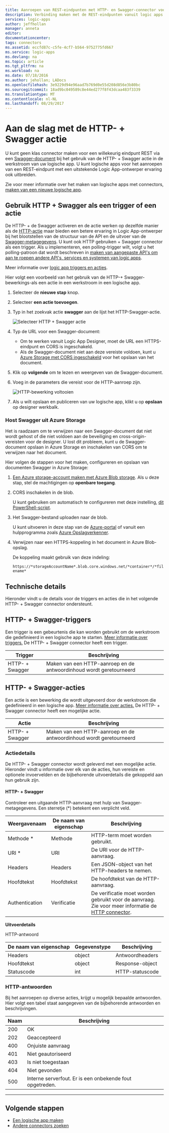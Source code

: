 ```yaml
---
title: Aanroepen van REST-eindpunten met HTTP- en Swagger-connector voor Azure Logic Apps | Microsoft Docs
description: Verbinding maken met de REST-eindpunten vanuit logic apps via Swagger met de HTTP- + Swagger connector
services: logic-apps
author: jeffhollan
manager: anneta
editor: 
documentationcenter: 
tags: connectors
ms.assetid: eccfd87c-c5fe-4cf7-b564-9752775fd667
ms.service: logic-apps
ms.devlang: na
ms.topic: article
ms.tgt_pltfrm: na
ms.workload: na
ms.date: 07/18/2016
ms.author: jehollan; LADocs
ms.openlocfilehash: 3e9229d94e96aad7b769d0e55d208d856e3b80bc
ms.sourcegitcommit: 18ad9bc049589c8e44ed277f8f43dcaa483f3339
ms.translationtype: MT
ms.contentlocale: nl-NL
ms.lasthandoff: 08/29/2017
---
```

# <a name="get-started-with-the-http--swagger-action"></a>Aan de slag met de HTTP- + Swagger actie

U kunt geen klas connector maken voor een willekeurig eindpunt REST via een [Swagger-document](https://swagger.io) bij het gebruik van de HTTP- + Swagger actie in de werkstroom van uw logische app. U kunt logische apps voor het aanroepen van een REST-eindpunt met een uitstekende Logic App-ontwerper ervaring ook uitbreiden.

Zie voor meer informatie over het maken van logische apps met connectors, [maken van een nieuwe logische app](../logic-apps/logic-apps-create-a-logic-app.md).

## <a name="use-http--swagger-as-a-trigger-or-an-action"></a>Gebruik HTTP + Swagger als een trigger of een actie

De HTTP- + de Swagger activeren en de actie werken op dezelfde manier als de [HTTP-actie](connectors-native-http.md) maar bieden een betere ervaring in Logic App-ontwerper bij het blootstellen van de structuur van de API en de uitvoer van de [Swagger-metagegevens](https://swagger.io). U kunt ook HTTP gebruiken + Swagger connector als een trigger. Als u implementeren, een polling-trigger wilt, volgt u het polling-patroon dat wordt beschreven in [maken van aangepaste API's om aan te roepen andere API's, services en systemen van logic apps](../logic-apps/logic-apps-create-api-app.md#polling-triggers).

Meer informatie over [logic app triggers en acties](connectors-overview.md).

Hier volgt een voorbeeld van het gebruik van de HTTP-+ Swagger-bewerkings-als een actie in een werkstroom in een logische app.

1. Selecteer de **nieuwe stap** knop.
2. Selecteer **een actie toevoegen**.
3. Typ in het zoekvak actie **swagger** aan de lijst het HTTP-Swagger-actie.
   
    ![Selecteer HTTP + Swagger actie](./media/connectors-native-http-swagger/using-action-1.png)
4. Typ de URL voor een Swagger-document:
   
   * Om te werken vanuit Logic App Designer, moet de URL een HTTPS-eindpunt en CORS is ingeschakeld.
   * Als de Swagger-document niet aan deze vereiste voldoen, kunt u [Azure Storage met CORS ingeschakeld](#hosting-swagger-from-storage) voor het opslaan van het document.
5. Klik op **volgende** om te lezen en weergeven van de Swagger-document.
6. Voeg in de parameters die vereist voor de HTTP-aanroep zijn.
   
    ![HTTP-bewerking voltooien](./media/connectors-native-http-swagger/using-action-2.png)
7. Als u wilt opslaan en publiceren van uw logische app, klikt u op **opslaan** op designer werkbalk.

### <a name="host-swagger-from-azure-storage"></a>Host Swagger uit Azure Storage
Het is raadzaam om te verwijzen naar een Swagger-document dat niet wordt gehost of die niet voldoen aan de beveiliging en cross-origin-vereisten voor de designer. U lost dit probleem, kunt u de Swagger-document opslaan in Azure Storage en inschakelen van CORS om te verwijzen naar het document.  

Hier volgen de stappen voor het maken, configureren en opslaan van documenten Swagger in Azure Storage:

1. [Een Azure storage-account maken met Azure Blob storage](../storage/common/storage-create-storage-account.md). Als u deze stap, stel de machtigingen op **openbare toegang**.

2. CORS inschakelen in de blob. 

   U kunt gebruiken om automatisch te configureren met deze instelling, [dit PowerShell-script](https://github.com/logicappsio/EnableCORSAzureBlob/blob/master/EnableCORSAzureBlob.ps1).

3. Het Swagger-bestand uploaden naar de blob. 

   U kunt uitvoeren in deze stap van de [Azure-portal](https://portal.azure.com) of vanuit een hulpprogramma zoals [Azure Opslagverkenner](http://storageexplorer.com/).

4. Verwijzen naar een HTTPS-koppeling in het document in Azure Blob-opslag. 

   De koppeling maakt gebruik van deze indeling:

   `https://*storageAccountName*.blob.core.windows.net/*container*/*filename*`

## <a name="technical-details"></a>Technische details
Hieronder vindt u de details voor de triggers en acties die in het volgende HTTP- + Swagger connector ondersteunt.

## <a name="http--swagger-triggers"></a>HTTP- + Swagger-triggers
Een trigger is een gebeurtenis die kan worden gebruikt om de werkstroom die gedefinieerd in een logische app te starten. [Meer informatie over triggers.](connectors-overview.md) De HTTP- + Swagger connector heeft een trigger.

| Trigger | Beschrijving |
| --- | --- |
| HTTP- + Swagger |Maken van een HTTP-aanroep en de antwoordinhoud wordt geretourneerd |

## <a name="http--swagger-actions"></a>HTTP- + Swagger-acties
Een actie is een bewerking die wordt uitgevoerd door de werkstroom die gedefinieerd in een logische app. [Meer informatie over acties.](connectors-overview.md) De HTTP- + Swagger connector heeft een mogelijke actie.

| Actie | Beschrijving |
| --- | --- |
| HTTP- + Swagger |Maken van een HTTP-aanroep en de antwoordinhoud wordt geretourneerd |

### <a name="action-details"></a>Actiedetails
De HTTP- + Swagger connector wordt geleverd met een mogelijke actie. Hieronder vindt u informatie over elk van de acties, hun vereiste en optionele invoervelden en de bijbehorende uitvoerdetails die gekoppeld aan hun gebruik zijn.

#### <a name="http--swagger"></a>HTTP- + Swagger
Controleer een uitgaande HTTP-aanvraag met hulp van Swagger-metagegevens.
Een sterretje (*) betekent een verplicht veld.

| Weergavenaam | De naam van eigenschap | Beschrijving |
| --- | --- | --- |
| Methode * |Methode |HTTP-term moet worden gebruikt. |
| URI * |URI |De URI voor de HTTP-aanvraag. |
| Headers |Headers |Een JSON-object van het HTTP-headers te nemen. |
| Hoofdtekst |Hoofdtekst |De hoofdtekst van de HTTP-aanvraag. |
| Authentication |Verificatie |De verificatie moet worden gebruikt voor de aanvraag. Zie voor meer informatie de [HTTP connector](connectors-native-http.md#authentication). |

**Uitvoerdetails**

HTTP-antwoord

| De naam van eigenschap | Gegevenstype | Beschrijving |
| --- | --- | --- |
| Headers |object |Antwoordheaders |
| Hoofdtekst |object |Response-object |
| Statuscode |int |HTTP-statuscode |

### <a name="http-responses"></a>HTTP-antwoorden
Bij het aanroepen op diverse acties, krijgt u mogelijk bepaalde antwoorden. Hier volgt een tabel staat aangegeven van de bijbehorende antwoorden en beschrijvingen.

| Naam | Beschrijving |
| --- | --- |
| 200 |OK |
| 202 |Geaccepteerd |
| 400 |Onjuiste aanvraag |
| 401 |Niet geautoriseerd |
| 403 |Is niet toegestaan |
| 404 |Niet gevonden |
| 500 |Interne serverfout. Er is een onbekende fout opgetreden. |

- - -
## <a name="next-steps"></a>Volgende stappen

* [Een logische app maken](../logic-apps/logic-apps-create-a-logic-app.md)
* [Andere connectors zoeken](apis-list.md)